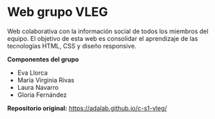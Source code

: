 # Web grupo VLEG

Web colaborativa con la información social de todos los miembros del equipo. El objetivo de esta web es consolidar el aprendizaje de las tecnologías HTML, CSS y diseño responsive.

__Componentes del grupo__

* Eva Llorca
* María Virginia Rivas
* Laura Navarro
* Gloria Fernández

__Repositorio original:__ https://adalab.github.io/c-s1-vleg/
